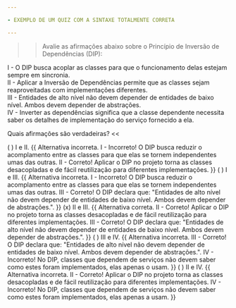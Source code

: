 ```yaml
---

- EXEMPLO DE UM QUIZ COM A SINTAXE TOTALMENTE CORRETA

---
```



>> Avalie as afirmações abaixo sobre o Princípio de Inversão de Dependências (DIP):  
  
I - O DIP busca acoplar as classes para que o funcionamento delas estejam sempre em sincronia.  
II - Aplicar a Inversão de Dependências permite que as classes sejam reaproveitadas com implementações diferentes.  
III - Entidades de alto nível não devem depender de entidades de baixo nível. Ambos devem depender de abstrações.  
IV - Inverter as dependências significa que a classe dependente necessita saber os detalhes de implementação do serviço fornecido a ela.  
  
Quais afirmações são verdadeiras? <<

( ) I e II. {{ Alternativa incorreta. I - Incorreto! O DIP busca reduzir o acomplamento entre as classes para que elas se tornem independentes umas das outras. II - Correto! Aplicar o DIP no projeto torna as classes desacopladas e de fácil reutilização para diferentes implementações. }}
( ) I e III. {{ Alternativa incorreta. I - Incorreto! O DIP busca reduzir o acomplamento entre as classes para que elas se tornem independentes umas das outras. III - Correto! O DIP declara que: "Entidades de alto nível não devem depender de entidades de baixo nível. Ambos devem depender de abstrações.". }}
(x) II e III. {{ Alternativa correta. II - Correto! Aplicar o DIP no projeto torna as classes desacopladas e de fácil reutilização para diferentes implementações. III - Correto! O DIP declara que: "Entidades de alto nível não devem depender de entidades de baixo nível. Ambos devem depender de abstrações.". }}
( ) III e IV. {{ Alternativa incorreta. III - Correto! O DIP declara que: "Entidades de alto nível não devem depender de entidades de baixo nível. Ambos devem depender de abstrações.". IV - Incorreto! No DIP, classes que dependem de serviços não devem saber como estes foram implementados, elas apenas o usam. }}
( ) II e IV.  {{ Alternativa incorreta. II - Correto! Aplicar o DIP no projeto torna as classes desacopladas e de fácil reutilização para diferentes implementações. IV - Incorreto! No DIP, classes que dependem de serviços não devem saber como estes foram implementados, elas apenas a usam. }}